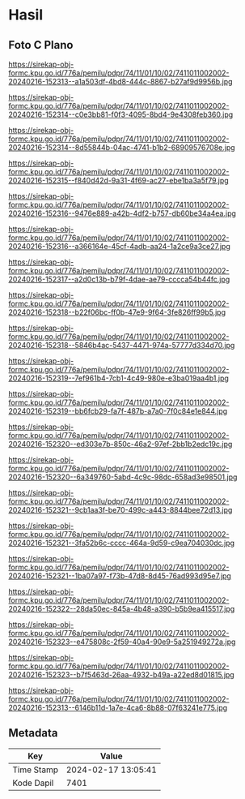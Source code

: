 # Hasil

## Foto C Plano

https://sirekap-obj-formc.kpu.go.id/776a/pemilu/pdpr/74/11/01/10/02/7411011002002-20240216-152313--a1a503df-4bd8-444c-8867-b27af9d9956b.jpg

https://sirekap-obj-formc.kpu.go.id/776a/pemilu/pdpr/74/11/01/10/02/7411011002002-20240216-152314--c0e3bb81-f0f3-4095-8bd4-9e4308feb360.jpg

https://sirekap-obj-formc.kpu.go.id/776a/pemilu/pdpr/74/11/01/10/02/7411011002002-20240216-152314--8d55844b-04ac-4741-b1b2-68909576708e.jpg

https://sirekap-obj-formc.kpu.go.id/776a/pemilu/pdpr/74/11/01/10/02/7411011002002-20240216-152315--f840d42d-9a31-4f69-ac27-ebe1ba3a5f79.jpg

https://sirekap-obj-formc.kpu.go.id/776a/pemilu/pdpr/74/11/01/10/02/7411011002002-20240216-152316--9476e889-a42b-4df2-b757-db60be34a4ea.jpg

https://sirekap-obj-formc.kpu.go.id/776a/pemilu/pdpr/74/11/01/10/02/7411011002002-20240216-152316--a366164e-45cf-4adb-aa24-1a2ce9a3ce27.jpg

https://sirekap-obj-formc.kpu.go.id/776a/pemilu/pdpr/74/11/01/10/02/7411011002002-20240216-152317--a2d0c13b-b79f-4dae-ae79-cccca54b44fc.jpg

https://sirekap-obj-formc.kpu.go.id/776a/pemilu/pdpr/74/11/01/10/02/7411011002002-20240216-152318--b22f06bc-ff0b-47e9-9f64-3fe826ff99b5.jpg

https://sirekap-obj-formc.kpu.go.id/776a/pemilu/pdpr/74/11/01/10/02/7411011002002-20240216-152318--5846b4ac-5437-4471-974a-57777d334d70.jpg

https://sirekap-obj-formc.kpu.go.id/776a/pemilu/pdpr/74/11/01/10/02/7411011002002-20240216-152319--7ef961b4-7cb1-4c49-980e-e3ba019aa4b1.jpg

https://sirekap-obj-formc.kpu.go.id/776a/pemilu/pdpr/74/11/01/10/02/7411011002002-20240216-152319--bb6fcb29-fa7f-487b-a7a0-7f0c84e1e844.jpg

https://sirekap-obj-formc.kpu.go.id/776a/pemilu/pdpr/74/11/01/10/02/7411011002002-20240216-152320--ed303e7b-850c-46a2-97ef-2bb1b2edc19c.jpg

https://sirekap-obj-formc.kpu.go.id/776a/pemilu/pdpr/74/11/01/10/02/7411011002002-20240216-152320--6a349760-5abd-4c9c-98dc-658ad3e98501.jpg

https://sirekap-obj-formc.kpu.go.id/776a/pemilu/pdpr/74/11/01/10/02/7411011002002-20240216-152321--9cb1aa3f-be70-499c-a443-8844bee72d13.jpg

https://sirekap-obj-formc.kpu.go.id/776a/pemilu/pdpr/74/11/01/10/02/7411011002002-20240216-152321--3fa52b6c-cccc-464a-9d59-c9ea704030dc.jpg

https://sirekap-obj-formc.kpu.go.id/776a/pemilu/pdpr/74/11/01/10/02/7411011002002-20240216-152321--1ba07a97-f73b-47d8-8d45-76ad993d95e7.jpg

https://sirekap-obj-formc.kpu.go.id/776a/pemilu/pdpr/74/11/01/10/02/7411011002002-20240216-152322--28da50ec-845a-4b48-a390-b5b9ea415517.jpg

https://sirekap-obj-formc.kpu.go.id/776a/pemilu/pdpr/74/11/01/10/02/7411011002002-20240216-152323--e475808c-2f59-40a4-90e9-5a251949272a.jpg

https://sirekap-obj-formc.kpu.go.id/776a/pemilu/pdpr/74/11/01/10/02/7411011002002-20240216-152323--b7f5463d-26aa-4932-b49a-a22ed8d01815.jpg

https://sirekap-obj-formc.kpu.go.id/776a/pemilu/pdpr/74/11/01/10/02/7411011002002-20240216-152313--6146b11d-1a7e-4ca6-8b88-07f63241e775.jpg


## Metadata

| Key        | Value               |
| ---------- | ------------------- |
| Time Stamp | 2024-02-17 13:05:41 |
| Kode Dapil | 7401                |




